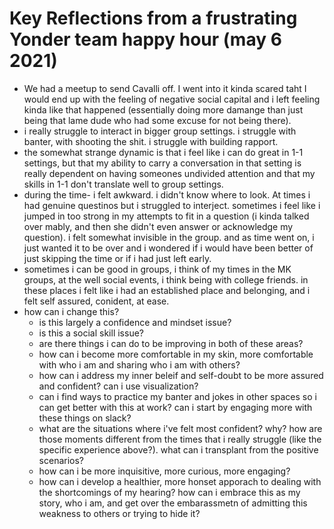 # Key Reflections from a frustrating Yonder team happy hour (may 6 2021)
- We had a meetup to send Cavalli off. I went into it kinda scared taht I would end up with the feeling of negative social capital and i left feeling kinda like that happened (essentially doing more damange than just being that lame dude who had some excuse for not being there).
- i really struggle to interact in bigger group settings. i struggle with banter, with shooting the shit. i struggle with building rapport.
- the somewhat strange dynamic is that i feel like i can do great in 1-1 settings, but that my ability to carry a conversation in that setting is really dependent on having someones undivided attention and that my skills in 1-1 don't translate well to group settings.
- during the time- i felt awkward. i didn't know where to look. At times i had genuine questinos but i struggled to interject. sometimes i feel like i jumped in too strong in my attempts to fit in a question (i kinda talked over mably, and then she didn't even answer or acknowledge my question). i felt somewhat invisible in the group. and as time went on, i just wanted it to be over and i wondered if i would have been better of just skipping the time or if i had just left early.
- sometimes i can be good in groups, i think of my times in the MK groups, at the well social events, i think being with college friends. in these places i felt like i had an established place and belonging, and i felt self assured, conident, at ease.
- how can i change this?
    - is this largely a confidence and mindset issue?
    - is this a social skill issue?
    - are there things i can do to be improving in both of these areas?
    - how can i become more comfortable in my skin, more comfortable with who i am and sharing who i am with others?
    - how can i address my inner beleif and self-doubt to be more assured and confident? can i use visualization?
    - can i find ways to practice my banter and jokes in other spaces so i can get better with this at work? can i start by engaging more with these things on slack?
    - what are the situations where i've felt most confident? why? how are those moments different from the times that i really struggle (like the specific experience above?). what can i transplant from the positive scenarios?
    - how can i be more inquisitive, more curious, more engaging?
    - how can i develop a healthier, more honset apporach to dealing with the shortcomings of my hearing? how can i embrace this as my story, who i am, and get over the embarassmetn of admitting this weakness to others or trying to hide it?
